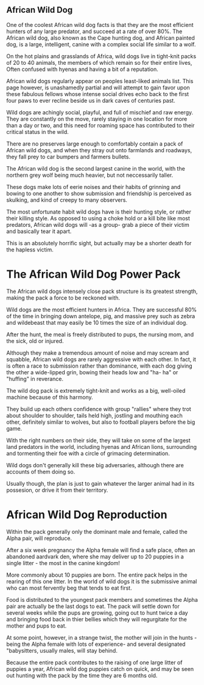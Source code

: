## African Wild Dog
One of the coolest African wild dog facts is that they are the most efficient hunters of any large predator, and succeed at a rate of over 80%. The African wild dog, also known as the Cape hunting dog, and African painted dog, is a large, intelligent, canine with a complex social life similar to a wolf.

On the hot plains and grasslands of Africa, wild dogs live in tight-knit packs of 20 to 40 animals, the members of which remain so for their entire lives, Often confused with hyenas and having a bit of a reputation.

African wild dogs regularly appear on peoples least-liked animals list. This page however, is unashamedly partial and will attempt to gain favor upon these fabulous fellows whose intense social drives echo back to the first four paws to ever recline beside us in dark caves of centuries past.

Wild dogs are achingly social, playful, and full of mischief and raw energy. They are constantly on the move, rarely staying in one location for more than a day or two, and this need for roaming space has contributed to their critical status in the wild.

There are no preserves large enough to comfortably contain a pack of African wild dogs, and when they stray out onto farmlands and roadways, they fall prey to car bumpers and farmers bullets.

The African wild dog is the second largest canine in the world, with the northern grey wolf being much heavier, but not neccessarily taller.

These dogs make lots of eerie noises and their habits of grinning and bowing to one another to show submission and friendship is perceived as skulking, and kind of creepy to many observers.

The most unfortunate habit wild dogs have is their hunting style, or rather their killing style. As opposed to using a choke hold or a kill bite like most predators,  African wild dogs will -as a group- grab a piece of their victim and basically tear it apart.

This is an absolutely horrific sight, but actually may be a shorter death for the hapless victim.

# The African Wild Dog Power Pack
The African wild dogs intensely close pack structure is its greatest strength, making the pack a force to be reckoned with.

Wild dogs are the most efficient hunters in Africa. They are successful  80% of the time in bringing down antelope, pig, and massive prey such as zebra and wildebeast that may easily be 10 times the size of an individual dog. 
 
After the hunt, the meal is freely distributed to pups, the nursing mom, and the sick, old or injured.

Although they make a tremendous amount of noise and may scream and squabble,  African wild dogs are rarely aggressive with each other. In fact, it is often a race to submission rather than dominance, with each dog giving the other a wide-lipped grin, bowing their heads low and "ha- ha" or "huffing" in reverance.

The wild dog pack is extremely tight-knit and works as a big, well-oiled machine because of this harmony.

They build up each others confidence with group "rallies" where they trot about shoulder to shoulder, tails held high, jostling and mouthing each other, definitely similar to wolves, but also to football players before the big game.

With the right numbers on their side, they will take on some of the largest land predators in the world, including hyenas and African lions, surrounding and tormenting their foe with a circle of grimacing determination.

Wild dogs don't generally kill these big adversaries, although there are accounts of them doing so.

Usually though, the plan is just to gain whatever the larger animal had in its possesion, or drive it from their territory.

# African Wild Dog Reproduction
Within the pack generally only the dominant male and female, called the Alpha pair, will reproduce.

After a  six week pregnancy the Alpha female will find a safe place, often an abandoned aardvark den, where she may deliver up to 20 puppies in a single litter - the most in the canine kingdom!

More commonly about 10 puppies are born. The entire pack helps in the rearing of this one litter. In the world of wild dogs it is the submissive animal who can most fervently beg that tends to eat first.

Food is distributed to the youngest pack members and sometimes the Alpha pair are actually be the last dogs to eat. The pack will settle down for several weeks while the pups are growing, going out to hunt twice a day and bringing food back in thier bellies which they will regurgitate for the mother and pups to eat.

At some point, however, in a strange twist, the mother will join in the hunts - being the Alpha female with lots of experience- and several designated "babysitters, usually males, will stay behind.

Because the entire pack contributes to the raising of one large litter of puppies a year, African wild dog puppies catch on quick, and may be seen out hunting with the pack by the time they are 6 months old.
